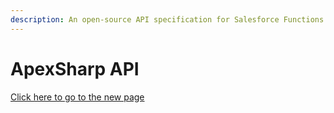 ```yaml
---
description: An open-source API specification for Salesforce Functions
---
```


# ApexSharp API



[Click here to go to the new page](../salesforce-functions-api.md)

##

##

##

